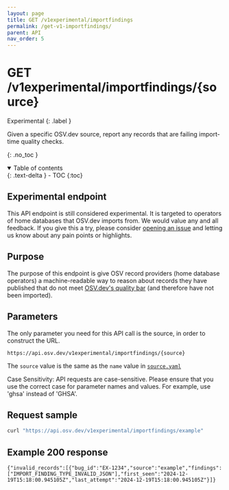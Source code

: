 ```yaml
---
layout: page
title: GET /v1experimental/importfindings
permalink: /get-v1-importfindings/
parent: API
nav_order: 5
---
```

# GET /v1experimental/importfindings/{source}
Experimental
{: .label }

Given a specific OSV.dev source, report any records that are failing import-time quality checks.

{: .no_toc }

<details open markdown="block">
  <summary>
    Table of contents
  </summary>
  {: .text-delta }
- TOC
{:toc}
</details>

## Experimental endpoint

This API endpoint is still considered experimental. It is targeted to operators
of home databases that OSV.dev imports from. We would value any and all
feedback. If you give this a try, please consider [opening an
issue](https://github.com/google/osv.dev/issues/new) and letting us know about
any pain points or highlights.

## Purpose

The purpose of this endpoint is give OSV record providers (home database
operators) a machine-readable way to reason about records they have published that
do not meet [OSV.dev's quality bar](../data_quality.md) (and therefore have not been imported).

## Parameters

The only parameter you need for this API call is the source, in order to construct the URL.

`https://api.osv.dev/v1experimental/importfindings/{source}`

The `source` value is the same as the `name` value in [`source.yaml`](https://github.com/google/osv.dev/blob/master/source.yaml)

Case Sensitivity: API requests are case-sensitive. Please ensure that you use the correct case for parameter names and values. For example, use 'ghsa' instead of 'GHSA'.

## Request sample

```bash
curl "https://api.osv.dev/v1experimental/importfindings/example"
```

## Example 200 response

```
{"invalid_records":[{"bug_id":"EX-1234","source":"example","findings":["IMPORT_FINDING_TYPE_INVALID_JSON"],"first_seen":"2024-12-19T15:18:00.945105Z","last_attempt":"2024-12-19T15:18:00.945105Z"}]}
```
